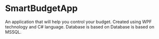 # SmartBudgetApp
An application that will help you control your budget.  Created using WPF technology and C# language. Database is based on Database is based on MSSQL.
